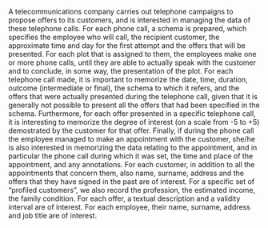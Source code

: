A telecommunications company carries out telephone campaigns to propose offers to its customers, and is interested in managing the data of these telephone calls. For each phone call, a schema is prepared, which specifies the employee who will call, the recipient customer, the approximate time and day for the first attempt and the offers that will be presented. For each plot that is assigned to them, the employees make one or more phone calls, until they are able to actually speak with the customer and to conclude, in some way, the presentation of the plot. For each telephone call made, it is important to memorize the date, time, duration, outcome (intermediate or final), the schema to which it refers, and the offers that were actually presented during the telephone call, given that it is generally not possible to present all the offers that had been specified in the schema. Furthermore, for each offer presented in a specific telephone call, it is interesting to memorize the degree of interest (on a scale from -5 to +5) demostrated by the customer for that offer. Finally, if during the phone call the employee managed to make an appointment with the customer, she/he is also interested in memorizing the data relating to the appointment, and in particular the phone call during which it was set, the time and place of the appointment, and any annotations. For each customer, in addition to all the appointments that concern them, also name, surname, address and the offers that they have signed in the past are of interest. For a specific set of “profiled customers”, we also record the profession, the estimated income, the family condition. For each offer, a textual description and a validity interval are of interest. For each employee, their name, surname, address and job title are of interest.